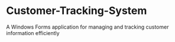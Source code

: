 # Customer-Tracking-System
A Windows Forms application for managing and tracking customer information efficiently
